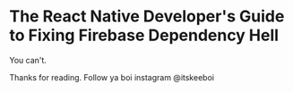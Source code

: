 # The React Native Developer's Guide to Fixing Firebase Dependency Hell
You can't.

Thanks for reading. Follow ya boi instagram @itskeeboi
